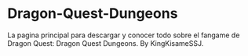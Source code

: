 # Dragon-Quest-Dungeons
La pagina principal para descargar y conocer todo sobre el fangame de Dragon Quest: Dragon Quest Dungeons. By KingKisameSSJ.
